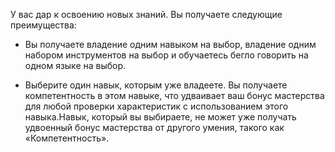 У вас дар к освоению новых знаний. Вы получаете следующие преимущества:





- Вы получаете владение одним навыком на выбор, владение одним набором инструментов на выбор и обучаетесь бегло говорить на одном языке на выбор.

- Выберите один навык, которым уже владеете. Вы получаете компетентность в этом навыке, что удваивает ваш бонус мастерства для любой проверки характеристик с использованием этого навыка.Навык, который вы выбираете, не может уже получать удвоенный бонус мастерства от другого умения, такого как «Компетентность».

